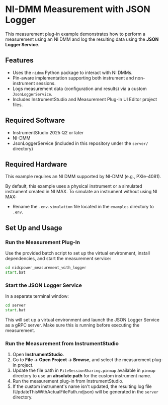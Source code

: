# NI-DMM Measurement with JSON Logger

This measurement plug-in example demonstrates how to perform a measurement using an NI DMM and log the resulting data using the **JSON Logger Service**.

## Features

- Uses the `nidmm` Python package to interact with NI DMMs.
- Pin-aware implementation supporting both instrument and non-instrument sessions.
- Logs measurement data (configuration and results) via a custom `JsonLoggerService`.
- Includes InstrumentStudio and Measurement Plug-In UI Editor project files.

## Required Software

- InstrumentStudio 2025 Q2 or later
- NI-DMM
- JsonLoggerService (included in this repository under the `server/` directory)

## Required Hardware

This example requires an NI DMM supported by NI-DMM (e.g., PXIe-4081).

By default, this example uses a physical instrument or a simulated instrument created in NI MAX. To simulate an instrument without using NI MAX:

- Rename the `.env.simulation` file located in the `examples` directory to `.env`.

## Set Up and Usage

### Run the Measurement Plug-In

Use the provided batch script to set up the virtual environment, install dependencies, and start the measurement service:

```cmd
cd nidcpower_measurement_with_logger
start.bat
```

### Start the JSON Logger Service

In a separate terminal window:

```cmd
cd server
start.bat
```

This will set up a virtual environment and launch the JSON Logger Service as a gRPC server. Make sure this is running before executing the measurement.

### Run the Measurement from InstrumentStudio

1. Open **InstrumentStudio**.
2. Go to **File -> Open Project -> Browse**, and select the measurement plug-in project.
3. Update the file path in `FileSessionSharing.pinmap` available in `pinmap` directory to use an **absolute path** for the custom instrument name.
4. Run the measurement plug-in from InstrumentStudio.
5. If the custom instrument's name isn't updated, the resulting log file (UpdateThisWithActualFilePath.ndjson) will be generated in the `server` directory.
